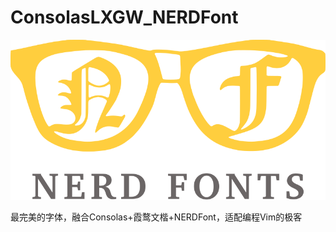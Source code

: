 # ConsolasLXGW_NERDFont
![NERD Font](/nerd-fonts-logo.svg)

最完美的字体，融合Consolas+霞鹜文楷+NERDFont，适配编程Vim的极客
